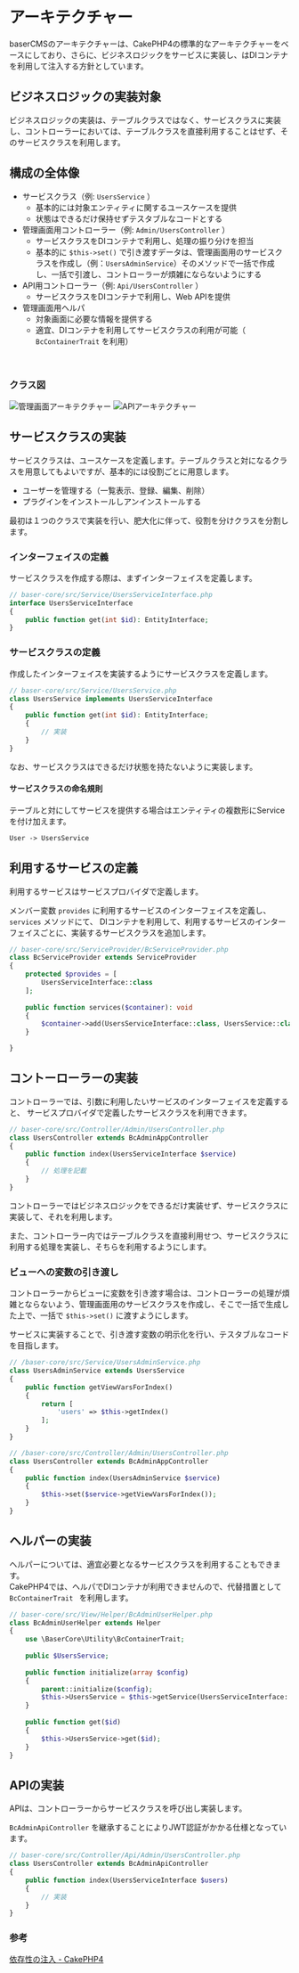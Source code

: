 # アーキテクチャー

baserCMSのアーキテクチャーは、CakePHP4の標準的なアーキテクチャーをベースにしており、さらに、ビジネスロジックをサービスに実装し、はDIコンテナを利用して注入する方針としています。

## ビジネスロジックの実装対象
ビジネスロジックの実装は、テーブルクラスではなく、サービスクラスに実装し、コントローラーにおいては、テーブルクラスを直接利用することはせず、そのサービスクラスを利用します。
 
## 構成の全体像
- サービスクラス（例: `UsersService` ） 
  - 基本的には対象エンティティに関するユースケースを提供 
  - 状態はできるだけ保持せずテスタブルなコードとする
- 管理画面用コントローラー（例: `Admin/UsersController` ） 
  - サービスクラスをDIコンテナで利用し、処理の振り分けを担当 
  - 基本的に `$this->set()` で引き渡すデータは、管理画面用のサービスクラスを作成し（例：`UsersAdminService`）そのメソッドで一括で作成し、一括で引渡し、コントローラーが煩雑にならないようにする
- API用コントローラー（例: `Api/UsersController` ） 
  - サービスクラスをDIコンテナで利用し、Web APIを提供
- 管理画面用ヘルパ
  - 対象画面に必要な情報を提供する 
  - 適宜、DIコンテナを利用してサービスクラスの利用が可能（ `BcContainerTrait` を利用）

　
### クラス図
![管理画面アーキテクチャー](./svg/class/baser-core/basic_manage.svg)
![APIアーキテクチャー](./svg/class/baser-core/basic_api.svg)

## サービスクラスの実装
サービスクラスは、ユースケースを定義します。テーブルクラスと対になるクラスを用意してもよいですが、基本的には役割ごとに用意します。

- ユーザーを管理する（一覧表示、登録、編集、削除）
- プラグインをインストールしアンインストールする

最初は１つのクラスで実装を行い、肥大化に伴って、役割を分けクラスを分割します。

### インターフェイスの定義
サービスクラスを作成する際は、まずインターフェイスを定義します。
```php
// baser-core/src/Service/UsersServiceInterface.php
interface UsersServiceInterface
{
    public function get(int $id): EntityInterface;
}
```

### サービスクラスの定義
作成したインターフェイスを実装するようにサービスクラスを定義します。
```php
// baser-core/src/Service/UsersService.php
class UsersService implements UsersServiceInterface
{
    public function get(int $id): EntityInterface;
    {
        // 実装
    }
}
```
なお、サービスクラスはできるだけ状態を持たないように実装します。

#### サービスクラスの命名規則
テーブルと対にしてサービスを提供する場合はエンティティの複数形にServiceを付け加えます。
```php
User -> UsersService
```


 
## 利用するサービスの定義

利用するサービスはサービスプロバイダで定義します。

メンバー変数 `provides` に利用するサービスのインターフェイスを定義し、`services` メソッドにて、
DIコンテナを利用して、利用するサービスのインターフェイスごとに、実装するサービスクラスを追加します。

```php
// baser-core/src/ServiceProvider/BcServiceProvider.php
class BcServiceProvider extends ServiceProvider
{
    protected $provides = [
        UsersServiceInterface::class
    ];
    
    public function services($container): void
    {
        $container->add(UsersServiceInterface::class, UsersService::class);
    }

}
```

 
## コントーローラーの実装

コントローラーでは、引数に利用したいサービスのインターフェイスを定義すると、
サービスプロバイダで定義したサービスクラスを利用できます。

```php
// baser-core/src/Controller/Admin/UsersController.php
class UsersController extends BcAdminAppController
{
    public function index(UsersServiceInterface $service)
    {
        // 処理を記載
    }
}
```

コントローラーではビジネスロジックをできるだけ実装せず、サービスクラスに実装して、それを利用します。

また、コントローラー内ではテーブルクラスを直接利用せつ、サービスクラスに利用する処理を実装し、そちらを利用するようにします。

 
### ビューへの変数の引き渡し
コントローラーからビューに変数を引き渡す場合は、コントローラーの処理が煩雑とならないよう、管理画面用のサービスクラスを作成し、そこで一括で生成した上で、一括で `$this->set()` に渡すようにします。

サービスに実装することで、引き渡す変数の明示化を行い、テスタブルなコードを目指します。

```php
// /baser-core/src/Service/UsersAdminService.php
class UsersAdminService extends UsersService
{
    public function getViewVarsForIndex()
    {
        return [
            'users' => $this->getIndex()
        ];
    }
}

// /baser-core/src/Controller/Admin/UsersController.php
class UsersController extends BcAdminAppController
{
    public function index(UsersAdminService $service)
    {
        $this->set($service->getViewVarsForIndex());
    }
}
```
 
## ヘルパーの実装

ヘルパーについては、適宜必要となるサービスクラスを利用することもできます。  
CakePHP4では、ヘルパでDIコンテナが利用できませんので、代替措置として `BcContainerTrait ` を利用します。

```php
// baser-core/src/View/Helper/BcAdminUserHelper.php
class BcAdminUserHelper extends Helper
{
    use \BaserCore\Utility\BcContainerTrait;
    
    public $UsersService;
    
    public function initialize(array $config)
    {
        parent::initialize($config);
        $this->UsersService = $this->getService(UsersServiceInterface::class)
    }
    
    public function get($id)
    {
        $this->UsersService->get($id);
    }
}
```

 
## APIの実装
APIは、コントローラーからサービスクラスを呼び出し実装します。

`BcAdminApiController` を継承することによりJWT認証がかかる仕様となっています。

```php
// baser-core/src/Controller/Api/Admin/UsersController.php
class UsersController extends BcAdminApiController
{
    public function index(UsersServiceInterface $users)
    {
        // 実装
    }
}
```

### 参考
[依存性の注入 - CakePHP4](https://book.cakephp.org/4/ja/development/dependency-injection.html)

